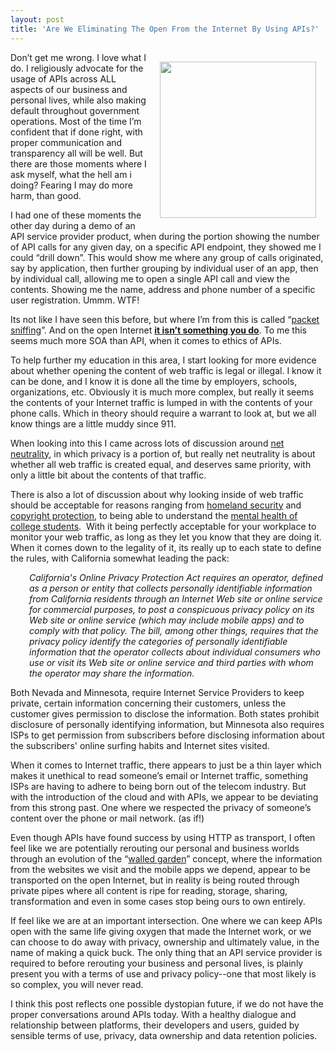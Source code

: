 ```yaml
---
layout: post
title: 'Are We Eliminating The Open From the Internet By Using APIs?'
---
```

<p><img style="padding: 15px;" src="https://s3.amazonaws.com/kinlane-productions/sorry-we-are-closed.jpeg" alt="" width="250" align="right" /></p>
<p>Don&rsquo;t get me wrong.  I love what I do.  I religiously advocate for the usage of APIs across ALL aspects of our business and personal lives, while also making default throughout government operations.  Most of the time I&rsquo;m confident that if done right, with proper communication and transparency all will be well.  But there are those moments where I ask myself, what the hell am i doing?  Fearing I may do more harm, than good.</p>
<p>I had one of these moments the other day during a demo of an API service provider product, when during the portion showing the number of API calls for any given day, on a specific API endpoint, they showed me I could &ldquo;drill down&rdquo;.  This would show me where any group of calls originated, say by application, then further grouping by individual user of an app, then by individual call, allowing me to open a single API call and view the contents.  Showing me the name, address and phone number of a specific user registration. Ummm. WTF!</p>
<p>Its not like I have seen this before, but where I&rsquo;m from this is called &ldquo;<a href="http://en.wikipedia.org/wiki/Packet_analyzer">packet sniffing</a>&rdquo;.  And on the open Internet <strong><span style="text-decoration: underline;">it isn&rsquo;t something you do</span></strong>.  To me this seems much more SOA than API, when it comes to ethics of APIs.</p>
<p>To help further my education in this area, I start looking for more evidence about whether opening the content of web traffic is legal or illegal.  I know it can be done, and I know it is done all the time by employers, schools, organizations, etc.  Obviously it is much more complex, but really it seems the contents of your Internet traffic is lumped in with the contents of your phone calls.  Which in theory should require a warrant to look at, but we all know things are a little muddy since 911.</p>
<p>When looking into this I came across lots of discussion around <a title="net neutrality" href="http://en.wikipedia.org/wiki/Net_neutrality">net neutrality</a>, in which privacy is a portion of, but really net neutrality is about whether all web traffic is created equal, and deserves same priority, with only a little bit about the contents of that traffic.</p>
<p>There is also a lot of discussion about why looking inside of web traffic should be acceptable for reasons ranging from <a href="http://news.cnet.com/8301-13578_3-10463665-38.html">homeland security</a> and <a href="http://www.cnn.com/2012/07/06/opinion/rushkoff-online-monitoring">copyright protection</a>, to being able to understand the <a href="http://www.nytimes.com/2012/06/17/opinion/sunday/how-depressed-people-use-the-internet.html?_r=0">mental health of college students</a>. &nbsp;With it being perfectly acceptable for your workplace to monitor your web traffic, as long as they let you know that they are doing it. When it comes down to the legality of it, its really up to each state to define the rules, with California somewhat leading the pack:</p>
<p style="padding-left: 30px;"><em>California's Online Privacy Protection Act requires an operator, defined as a person or entity that collects personally identifiable information from California residents through an Internet Web site or online service for commercial purposes, to post a conspicuous privacy policy on its Web site or online service (which may include mobile apps) and to comply with that policy. The bill, among other things, requires that the privacy policy identify the categories of personally identifiable information that the operator collects about individual consumers who use or visit its Web site or online service and third parties with whom the operator may share the information.</em></p>
<p>Both Nevada and Minnesota, require Internet Service Providers to keep private, certain information concerning their customers, unless the customer gives permission to disclose the information. Both states prohibit disclosure of personally identifying information, but Minnesota also requires ISPs to get permission from subscribers before disclosing information about the subscribers' online surfing habits and Internet sites visited.</p>
<p>When it comes to Internet traffic, there appears to just be a thin layer which makes it unethical to read someone&rsquo;s email or Internet traffic, something ISPs are having to adhere to being born out of the telecom industry.  But with the introduction of the cloud and with APIs, we appear to be deviating from this strong past.  One where we respected the privacy of someone&rsquo;s content over the phone or mail network. (as if!)</p>
<p>Even though APIs have found success by using HTTP as transport, I often feel like we are potentially rerouting our personal and business worlds through an evolution of the &ldquo;<a href="http://www.webopedia.com/TERM/W/walled_garden.html">walled garden</a>&rdquo; concept, where the information from the websites we visit and the mobile apps we depend, appear to be transported on the open Internet, but in reality is being routed through private pipes where all content is ripe for reading, storage, sharing, transformation and even in some cases stop being ours to own entirely.</p>
<p>If feel like we are at an important intersection.  One where we can keep APIs open with the same life giving oxygen that made the Internet work, or we can choose to do away with privacy, ownership and ultimately value, in the name of making a quick buck.  The only thing that an API service provider is required to before rerouting your business and personal lives, is plainly present you with a terms of use and privacy policy--one that most likely is so complex, you will never read.</p>
<p>I think this post reflects one possible dystopian future, if we do not have the proper conversations around APIs today. With a healthy dialogue and relationship between platforms, their developers and users, guided by sensible terms of use, privacy, data ownership and data retention policies.</p>